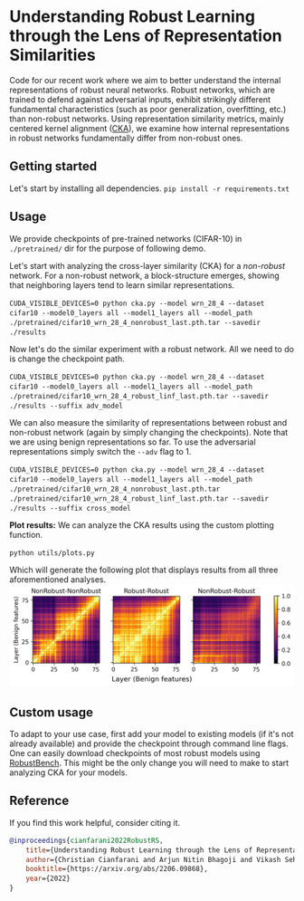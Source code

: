 # Understanding Robust Learning through the Lens of Representation Similarities

Code for our recent work where we aim to better understand the internal representations of robust neural networks. Robust networks, which are trained to defend against adversarial inputs, exhibit strikingly different fundamental characteristics (such as poor generalization, overfitting, etc.) than non-robust networks. Using representation similarity metrics, mainly centered kernel alignment ([CKA](https://arxiv.org/abs/1905.00414)), we examine how internal representations in robust networks fundamentally differ from non-robust ones. 


## Getting started

Let's start by installing all dependencies. `pip install -r requirements.txt`

## Usage
We provide checkpoints of pre-trained networks (CIFAR-10) in `./pretrained/` dir for the purpose of following demo. 

Let's start with analyzing the cross-layer similarity (CKA) for a *non-robust* network. For a non-robust network, a block-structure emerges, showing that neighboring layers tend to learn similar representations. 

`CUDA_VISIBLE_DEVICES=0 python cka.py --model wrn_28_4 --dataset cifar10 --model0_layers all --model1_layers all --model_path ./pretrained/cifar10_wrn_28_4_nonrobust_last.pth.tar --savedir ./results`

Now let's do the similar experiment with a robust network. All we need to do is change the checkpoint path. 

`CUDA_VISIBLE_DEVICES=0 python cka.py --model wrn_28_4 --dataset cifar10 --model0_layers all --model1_layers all --model_path ./pretrained/cifar10_wrn_28_4_robust_linf_last.pth.tar --savedir ./results --suffix adv_model`

We can also measure the similarity of representations between robust and non-robust network (again by simply changing the checkpoints). Note that we are using benign representations so far. To use the adversarial representations simply switch the `--adv` flag to 1. 

`CUDA_VISIBLE_DEVICES=0 python cka.py --model wrn_28_4 --dataset cifar10 --model0_layers all --model1_layers all --model_path ./pretrained/cifar10_wrn_28_4_nonrobust_last.pth.tar ./pretrained/cifar10_wrn_28_4_robust_linf_last.pth.tar --savedir ./results --suffix cross_model`

**Plot results:** We can analyze the CKA results using the custom plotting function. 

`python utils/plots.py`

Which will generate the following plot that displays results from all three aforementioned analyses.
![robust_representation_similarity](./results/cka_plot.png)

## Custom usage
To adapt to your use case, first add your model to existing models (if it's not already available) and provide the checkpoint through command line flags. One can easily download checkpoints of most robust models using [RobustBench](https://robustbench.github.io/). This might be the only change you will need to make to start analyzing CKA for your models.

## Reference
If you find this work helpful, consider citing it. 

```bibtex
@inproceedings{cianfarani2022RobustRS,
    title={Understanding Robust Learning through the Lens of Representation Similarities},
    author={Christian Cianfarani and Arjun Nitin Bhagoji and Vikash Sehwag and Ben Zhao and Prateek Mittal},
    booktitle={https://arxiv.org/abs/2206.09868},
    year={2022}
}
```
